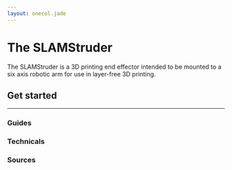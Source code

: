 ```yaml
---
layout: onecol.jade
---
```


# The SLAMStruder

The SLAMStruder is a 3D printing end effector intended to be mounted to a six axis robotic arm for use in layer-free 3D printing.

## Get started

-------------

<div class="uk-grid">
  <div class="uk-width-1-3">
    <div class="uk-panel uk-panel-box">
      <h3 class="uk-text-center">
        Guides
      </h3>
    </div>
  </div>
  <div class="uk-width-1-3">
    <div class="uk-panel uk-panel-box">
      <h3 class="uk-text-center">
        Technicals
      </h3>
    </div>
  </div>
  <div class="uk-width-1-3">
    <div class="uk-panel uk-panel-box">
      <h3 class="uk-text-center">
        Sources
      </h3>
    </div>
  </div>
</div>
